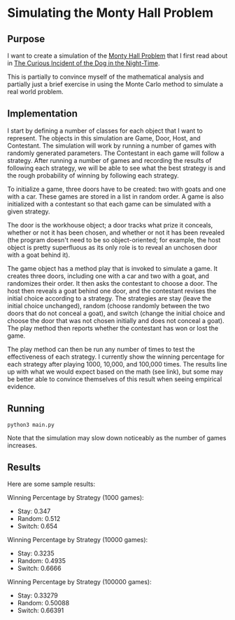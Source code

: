 # Simulating the Monty Hall Problem

## Purpose

I want to create a simulation of the [Monty Hall Problem](https://en.wikipedia.org/wiki/Monty_Hall_problem)
that I first read about in [The Curious Incident of the Dog in the
Night-Time](https://en.wikipedia.org/wiki/The_Curious_Incident_of_the_Dog_in_the_Night-Time).

This is partially to convince myself of the mathematical analysis and
partially just a brief exercise in using the Monte Carlo method to
simulate a real world problem.

## Implementation

I start by defining a number of classes for each object that I want to
represent. The objects in this simulation are Game, Door, Host, and
Contestant. The simulation will work by running a number of games with
randomly generated parameters. The Contestant in each game will follow a
strategy. After running a number of games and recording the results of
following each strategy, we will be able to see what the best strategy
is and the rough probability of winning by following each strategy.

To initialize a game, three doors have to be created: two with goats
and one with a car. These games are stored in a list in random order.
A game is also initialized with a contestant so that each game can be
simulated with a given strategy.

The door is the workhouse object; a door tracks what prize it conceals,
whether or not it has been chosen, and whether or not it has been
revealed (the program doesn't need to be so object-oriented; for
example, the host object is pretty superfluous as its only role is to
reveal an unchosen door with a goat behind it).

The game object has a method play that is invoked to simulate a game.
It creates three doors, including one with a car and two with a goat,
and randomizes their order. It then asks the contestant to choose a
door. The host then reveals a goat behind one door, and the contestant
revises the initial choice according to a strategy. The strategies are
stay (leave the initial choice unchanged), random (choose randomly
between the two doors that do not conceal a goat), and switch (change
the initial choice and choose the door that was not chosen initially
and does not conceal a goat). The play method then reports whether the
contestant has won or lost the game.

The play method can then be run any number of times to test the
effectiveness of each strategy. I currently show the winning percentage
for each strategy after playing 1000, 10,000, and 100,000 times. The
results line up with what we would expect based on the math (see link),
but some may be better able to convince themselves of this result when
seeing empirical evidence.

## Running

`python3 main.py`

Note that the simulation may slow down noticeably as the number of
games increases.

## Results

Here are some sample results:

Winning Percentage by Strategy (1000 games):
* Stay:   0.347
* Random: 0.512
* Switch: 0.654

Winning Percentage by Strategy (10000 games):
* Stay:   0.3235
* Random: 0.4935
* Switch: 0.6666

Winning Percentage by Strategy (100000 games):
* Stay:   0.33279
* Random: 0.50088
* Switch: 0.66391

